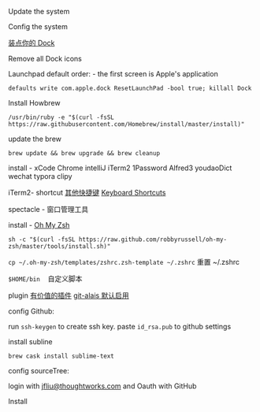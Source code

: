 Update the system 

Config the system

[装点你的 Dock](https://sspai.com/post/33493)



Remove all Dock icons

Launchpad default order: - the first screen is Apple's application

`defaults write com.apple.dock ResetLaunchPad -bool true; killall Dock`

Install Howbrew

```
/usr/bin/ruby -e "$(curl -fsSL https://raw.githubusercontent.com/Homebrew/install/master/install)"
```

update the brew

`brew update && brew upgrade && brew cleanup`



install - xCode Chrome intelliJ iTerm2 1Password Alfred3 youdaoDict wechat typora  clipy

iTerm2- shortcut [其他快捷键](https://mail.google.com/mail/u/0/#m_2323544768683095119_%E5%85%B6%E4%BB%96%E5%BF%AB%E6%8D%B7%E9%94%AE) [Keyboard Shortcuts](http://ss64.com/bash/syntax-keyboard.html) 

spectacle - 窗口管理工具



install - [Oh My Zsh](http://ohmyz.sh/)

`sh -c "$(curl -fsSL https://raw.github.com/robbyrussell/oh-my-zsh/master/tools/install.sh)"`

`cp ~/.oh-my-zsh/templates/zshrc.zsh-template ~/.zshrc`  重置 ~/.zshrc

`$HOME/bin`    自定义脚本

plugin [有价值的插件](https://github.com/robbyrussell/oh-my-zsh/wiki/Plugins-Overview)  [git-alais 默认启用](https://github.com/robbyrussell/oh-my-zsh/wiki/Plugin:git)



config Github:

run `ssh-keygen` to create ssh key. paste `id_rsa.pub` to github settings



install subline

```
brew cask install sublime-text		
```



config sourceTree:

login with jfliu@thoughtworks.com and Oauth with GitHub



Install

